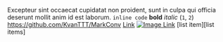 ﻿Excepteur sint occaecat cupidatat non proident, sunt in culpa qui officia deserunt mollit anim id est laborum.
`inline code`
**bold**
*italic*
(`1`, `2`)
<https://github.com/KvanTTT/MarkConv>
[Link](google.com)
[![Image Link](https://habrastorage.org/web/dcd/2e2/016/dcd2e201667847a1932eab96b60c0086.jpg)](https://github.com/KvanTTT/MarkConv)
[list item][list items]